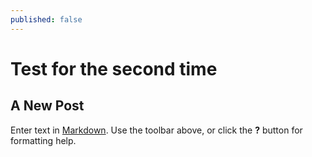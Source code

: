 ```yaml
---
published: false
---
```


# Test for the second time

## A New Post

Enter text in [Markdown](http://daringfireball.net/projects/markdown/). Use the toolbar above, or click the **?** button for formatting help.
